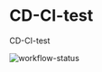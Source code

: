 # CD-CI-test
CD-CI-test

![workflow-status](https://github.com/onsimini/CD-CI-test/workflows/build/badge.svg?branch=main)

